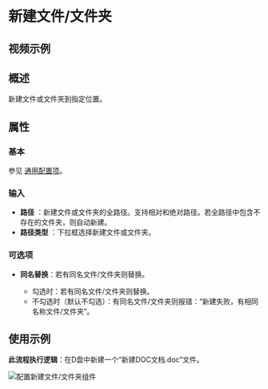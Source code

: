 # 新建文件/文件夹

## 视频示例

## 概述

新建文件或文件夹到指定位置。

## 属性

### 基本

参见 [通用配置项](../Appendix/CommonConfigurationItems.md)。

### 输入

- **路径** ：新建文件或文件夹的全路径。支持相对和绝对路径。若全路径中包含不存在的文件夹，则自动新建。
- **路径类型** ：下拉框选择新建文件或文件夹。

### 可选项

- **同名替换**：若有同名文件/文件夹则替换。

   - 勾选时：若有同名文件/文件夹则替换。
   - 不勾选时（默认不勾选）：有同名文件/文件夹则报错：“新建失败，有相同名称文件/文件夹”。

## 使用示例

**此流程执行逻辑**：在D盘中新建一个“新建DOC文档.doc”文件。

![配置新建文件/文件夹组件](https://docimages.blob.core.chinacloudapi.cn/images/Activities/newFile-2.png)
